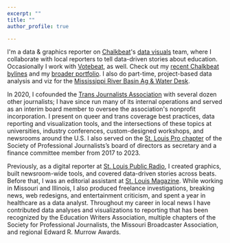 ```yaml
---
excerpt: ""
title: ""
author_profile: true

---
```


I'm a data & graphics reporter on [Chalkbeat](https://chalkbeat.org/)'s [data visuals](https://dataviz.chalkbeat.org/) team, where I collaborate with local reporters to tell data-driven stories about education. Occasionally I work with [Votebeat](https://www.votebeat.org/), as well. Check out my [recent Chalkbeat bylines](https://www.chalkbeat.org/authors/kae-petrin) and my [broader portfolio](https://authory.com/KaePetrin). I also do part-time, project-based data analysis and viz for the [Mississippi River Basin Ag & Water Desk](https://agwaterdesk.org/).

In 2020, I cofounded the [Trans Journalists Association](https://transjournalists.org/) with several dozen other journalists; I have since run many of its internal operations and served as an interim board member to oversee the association's nonprofit incorporation. I present on queer and trans coverage best practices, data reporting and visualization tools, and the intersections of these topics at universities, industry conferences, custom-designed workshops, and newsrooms around the U.S. I also served on the [St. Louis Pro chapter](http://www.stlspj.com/about/) of the Society of Professional Journalists’s board of directors as secretary and a finance committee member from 2017 to 2023.

Previously, as a digital reporter at [St. Louis Public Radio](https://news.stlpublicradio.org/people/kae-m-petrin), I created graphics, built newsroom-wide tools, and covered data-driven stories across beats. Before that, I was an editorial assistant at [St. Louis Magazine](https://www.stlmag.com/topics/kae-m-petrin/). While working in Missouri and Illinois, I also produced freelance investigations, breaking news, web redesigns, and entertainment criticism, and spent a year in healthcare as a data analyst. Throughout my career in local news I have contributed data analyses and visualizations to reporting that has been recognized by the Education Writers Association, multiple chapters of the Society for Professional Journalists, the Missouri Broadcaster Association, and regional Edward R. Murrow Awards.